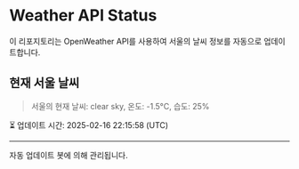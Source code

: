 
# Weather API Status

이 리포지토리는 OpenWeather API를 사용하여 서울의 날씨 정보를 자동으로 업데이트합니다.

## 현재 서울 날씨
> 서울의 현재 날씨: clear sky, 온도: -1.5°C, 습도: 25%

⏳ 업데이트 시간: 2025-02-16 22:15:58 (UTC)

---
자동 업데이트 봇에 의해 관리됩니다.
